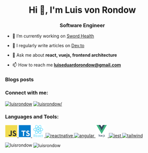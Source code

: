 <h1 align="center">Hi 👋, I'm Luis von Rondow</h1>
<h3 align="center">Software Engineer</h3>

- 🔭 I’m currently working on [Sword Health](https://swordhealth.com/)

<!-- - 🌱 I’m currently learning **NextJS, React Native and Functional Programming** -->

- 📝 I regularly write articles on [Dev.to](https://dev.to/luisrondow)

<!-- - 📄 Know about my experiences on [my CV](https://drive.google.com/file/d/1ixqkxVV709HsU758_qF2oSuR7XHOl9R-/view?usp=sharing)-->

- 💬 Ask me about **react, vuejs, frontend architecture**

- 📫 How to reach me **luiseduardorondow@gmail.com**

### Blogs posts
<!-- BLOG-POST-LIST:START -->
<!-- BLOG-POST-LIST:END -->

<h3 align="left">Connect with me:</h3>
<p align="left">
<a href="https://dev.to/luisrondow" target="blank"><img align="center" src="https://cdn.jsdelivr.net/npm/simple-icons@3.0.1/icons/dev-dot-to.svg" alt="luisrondow" height="30" width="40" /></a>
<a href="https://linkedin.com/in/luisrondow/" target="blank"><img align="center" src="https://raw.githubusercontent.com/rahuldkjain/github-profile-readme-generator/master/src/images/icons/Social/linked-in-alt.svg" alt="luisrondow/" height="30" width="40" /></a>
</p>

<h3 align="left">Languages and Tools:</h3>
<p align="left"> 
<a href="https://developer.mozilla.org/en-US/docs/Web/JavaScript" target="_blank"> <img src="https://raw.githubusercontent.com/devicons/devicon/master/icons/javascript/javascript-original.svg" alt="javascript" width="40" height="40"/> </a> <a href="https://www.typescriptlang.org/" target="_blank"> <img src="https://raw.githubusercontent.com/devicons/devicon/master/icons/typescript/typescript-original.svg" alt="typescript" width="40" height="40"/> </a> <a href="https://reactjs.org/" target="_blank"> <img src="https://raw.githubusercontent.com/devicons/devicon/master/icons/react/react-original-wordmark.svg" alt="react" width="40" height="40"/> </a> <a href="https://reactnative.dev/" target="_blank"> <img src="https://reactnative.dev/img/header_logo.svg" alt="reactnative" width="40" height="40"/> </a> <a href="https://angular.io" target="_blank"> <img src="https://angular.io/assets/images/logos/angular/angular.svg" alt="angular" width="40" height="40"/> </a> <a href="https://vuejs.org/" target="_blank"> <img src="https://raw.githubusercontent.com/devicons/devicon/master/icons/vuejs/vuejs-original-wordmark.svg" alt="vuejs" width="40" height="40"/> </a> <a href="https://jestjs.io" target="_blank"> <img src="https://www.vectorlogo.zone/logos/jestjsio/jestjsio-icon.svg" alt="jest" width="40" height="40"/> </a>   <a href="https://tailwindcss.com/" target="_blank"> <img src="https://www.vectorlogo.zone/logos/tailwindcss/tailwindcss-icon.svg" alt="tailwind" width="40" height="40"/> </a> </p>

<p><img align="left" src="https://github-readme-stats.vercel.app/api/top-langs?username=luisrondow&show_icons=true&locale=en&layout=compact" alt="luisrondow" /></p>

<p>&nbsp;<img align="center" src="https://github-readme-stats.vercel.app/api?username=luisrondow&show_icons=true&locale=en" alt="luisrondow" /></p>
